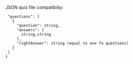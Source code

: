 JSON quiz file compatibiliy: 
 ```{
  "questions": [
    {
      "question": string,
      "answers": [
        string,string
      ],
      "rightAnswer": string (equal to one fo questions)
    }
  ]
}
